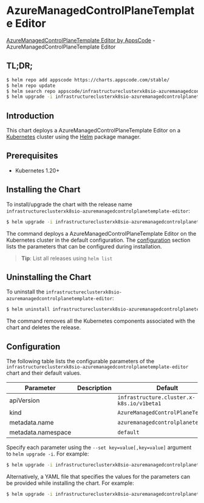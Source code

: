 # AzureManagedControlPlaneTemplate Editor

[AzureManagedControlPlaneTemplate Editor by AppsCode](https://appscode.com) - AzureManagedControlPlaneTemplate Editor

## TL;DR;

```bash
$ helm repo add appscode https://charts.appscode.com/stable/
$ helm repo update
$ helm search repo appscode/infrastructureclusterxk8sio-azuremanagedcontrolplanetemplate-editor --version=v0.20.0
$ helm upgrade -i infrastructureclusterxk8sio-azuremanagedcontrolplanetemplate-editor appscode/infrastructureclusterxk8sio-azuremanagedcontrolplanetemplate-editor -n default --create-namespace --version=v0.20.0
```

## Introduction

This chart deploys a AzureManagedControlPlaneTemplate Editor on a [Kubernetes](http://kubernetes.io) cluster using the [Helm](https://helm.sh) package manager.

## Prerequisites

- Kubernetes 1.20+

## Installing the Chart

To install/upgrade the chart with the release name `infrastructureclusterxk8sio-azuremanagedcontrolplanetemplate-editor`:

```bash
$ helm upgrade -i infrastructureclusterxk8sio-azuremanagedcontrolplanetemplate-editor appscode/infrastructureclusterxk8sio-azuremanagedcontrolplanetemplate-editor -n default --create-namespace --version=v0.20.0
```

The command deploys a AzureManagedControlPlaneTemplate Editor on the Kubernetes cluster in the default configuration. The [configuration](#configuration) section lists the parameters that can be configured during installation.

> **Tip**: List all releases using `helm list`

## Uninstalling the Chart

To uninstall the `infrastructureclusterxk8sio-azuremanagedcontrolplanetemplate-editor`:

```bash
$ helm uninstall infrastructureclusterxk8sio-azuremanagedcontrolplanetemplate-editor -n default
```

The command removes all the Kubernetes components associated with the chart and deletes the release.

## Configuration

The following table lists the configurable parameters of the `infrastructureclusterxk8sio-azuremanagedcontrolplanetemplate-editor` chart and their default values.

|     Parameter      | Description |                       Default                        |
|--------------------|-------------|------------------------------------------------------|
| apiVersion         |             | <code>infrastructure.cluster.x-k8s.io/v1beta1</code> |
| kind               |             | <code>AzureManagedControlPlaneTemplate</code>        |
| metadata.name      |             | <code>azuremanagedcontrolplanetemplate</code>        |
| metadata.namespace |             | <code>default</code>                                 |


Specify each parameter using the `--set key=value[,key=value]` argument to `helm upgrade -i`. For example:

```bash
$ helm upgrade -i infrastructureclusterxk8sio-azuremanagedcontrolplanetemplate-editor appscode/infrastructureclusterxk8sio-azuremanagedcontrolplanetemplate-editor -n default --create-namespace --version=v0.20.0 --set apiVersion=infrastructure.cluster.x-k8s.io/v1beta1
```

Alternatively, a YAML file that specifies the values for the parameters can be provided while
installing the chart. For example:

```bash
$ helm upgrade -i infrastructureclusterxk8sio-azuremanagedcontrolplanetemplate-editor appscode/infrastructureclusterxk8sio-azuremanagedcontrolplanetemplate-editor -n default --create-namespace --version=v0.20.0 --values values.yaml
```

